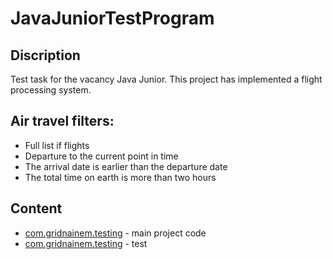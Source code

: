 

# JavaJuniorTestProgram
## Discription
Test task for the vacancy Java Junior. This project has implemented a flight processing system.
## Air travel filters:
- Full list if flights
- Departure to the current point in time
- The arrival date is earlier than the departure date
- The total time on earth is more than two hours
## Content
- [com.gridnainem.testing](https://github.com/Foneom/JavaJuniorTestProgram/tree/main/src/main/java/com/gridnine/testing) - main project code
- [com.gridnainem.testing](https://github.com/Foneom/JavaJuniorTestProgram/tree/main/src/test/java/com/gridnine/testing) - test
